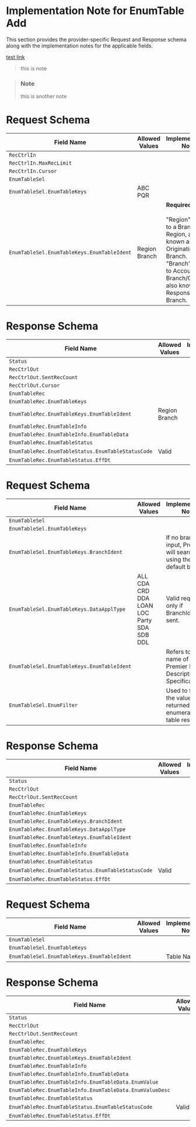 # Implementation Note for EnumTable Add
This section provides the provider-specific Request and Response schema along with the implementation notes for the applicable fields.

<a href="../docs/?path=docs/implementation-notes/Accounts-and-transactions/SafeDepositBoxAdd-ImplNotes.md" target="_blank" title="Click to open in a new tab">test link </a>


> this is note


> ### Note
>
> this is another note


<!-- 
type: tab 
titles: PRM, PRC, DNA, 
-->
# Request Schema
|Field Name|Allowed Values|Implementation Note|
|----|----|----|
|`RecCtrlIn`|||
|`RecCtrlIn.MaxRecLimit`|||
|`RecCtrlIn.Cursor`|||
|`EnumTableSel`|||
|`EnumTableSel.EnumTableKeys`|ABC<br>PQR||
|`EnumTableSel.EnumTableKeys.EnumTableIdent`|Region<br>Branch|**Required**<br><br>"Region" refers to a Branch Region, also known as Originating Branch. <br> "Branch" refers to Accounting Branch/Group also known as Responsible Branch.  |
# Response Schema
|Field Name|Allowed Values|Implementation Note|
|----|----|----|
|`Status`|||
|`RecCtrlOut`|||
|`RecCtrlOut.SentRecCount`|||
|`RecCtrlOut.Cursor`|||
|`EnumTableRec`|||
|`EnumTableRec.EnumTableKeys`|||
|`EnumTableRec.EnumTableKeys.EnumTableIdent`|Region<br>Branch||
|`EnumTableRec.EnumTableInfo`|||
|`EnumTableRec.EnumTableInfo.EnumTableData`|||
|`EnumTableRec.EnumTableStatus`|||
|`EnumTableRec.EnumTableStatus.EnumTableStatusCode`|Valid||
|`EnumTableRec.EnumTableStatus.EffDt`|||
<!-- type: tab -->
# Request Schema
|Field Name|Allowed Values|Implementation Note|
|----|----|----|
|`EnumTableSel`|||
|`EnumTableSel.EnumTableKeys`|||
|`EnumTableSel.EnumTableKeys.BranchIdent`||If no branch is input,  Premier will search using the default branch.|
|`EnumTableSel.EnumTableKeys.DataApplType`|ALL<br>CDA<br>CRD<br>DDA<br>LOAN<br>LOC<br>Party<br>SDA<br>SDB<br>DDL|Valid required only if BranchIdent is sent.|
|`EnumTableSel.EnumTableKeys.EnumTableIdent`||Refers to the name of the Premier Data Description Specification.|
|`EnumTableSel.EnumFilter`||Used to filter the values returned in the enumeration table response|
# Response Schema
|Field Name|Allowed Values|Implementation Note|
|----|----|----|
|`Status`|||
|`RecCtrlOut`|||
|`RecCtrlOut.SentRecCount`|||
|`EnumTableRec`|||
|`EnumTableRec.EnumTableKeys`|||
|`EnumTableRec.EnumTableKeys.BranchIdent`|||
|`EnumTableRec.EnumTableKeys.DataApplType`|||
|`EnumTableRec.EnumTableKeys.EnumTableIdent`|||
|`EnumTableRec.EnumTableInfo`|||
|`EnumTableRec.EnumTableInfo.EnumTableData`|||
|`EnumTableRec.EnumTableStatus`|||
|`EnumTableRec.EnumTableStatus.EnumTableStatusCode`|Valid||
|`EnumTableRec.EnumTableStatus.EffDt`|||
<!-- type: tab -->
# Request Schema
|Field Name|Allowed Values|Implementation Note|
|----|----|----|
|`EnumTableSel`|||
|`EnumTableSel.EnumTableKeys`|||
|`EnumTableSel.EnumTableKeys.EnumTableIdent`||Table Name.|
# Response Schema
|Field Name|Allowed Values|Implementation Note|
|----|----|----|
|`Status`|||
|`RecCtrlOut`|||
|`RecCtrlOut.SentRecCount`|||
|`EnumTableRec`|||
|`EnumTableRec.EnumTableKeys`|||
|`EnumTableRec.EnumTableKeys.EnumTableIdent`|||
|`EnumTableRec.EnumTableInfo`|||
|`EnumTableRec.EnumTableInfo.EnumTableData`|||
|`EnumTableRec.EnumTableInfo.EnumTableData.EnumValue`|||
|`EnumTableRec.EnumTableInfo.EnumTableData.EnumValueDesc`|||
|`EnumTableRec.EnumTableStatus`|||
|`EnumTableRec.EnumTableStatus.EnumTableStatusCode`|Valid||
|`EnumTableRec.EnumTableStatus.EffDt`|||
<!-- type: tab-end -->
